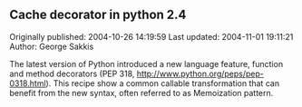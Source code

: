 ## Cache decorator in python 2.4

Originally published: 2004-10-26 14:19:59
Last updated: 2004-11-01 19:11:21
Author: George Sakkis

The latest version of Python introduced a new language feature, function and method decorators (PEP 318, http://www.python.org/peps/pep-0318.html). This recipe show a common callable transformation that can benefit from the new syntax, often referred to as Memoization pattern.